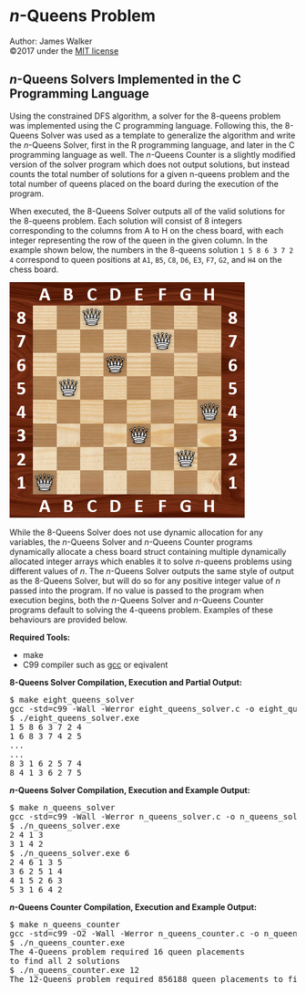 # _n_-Queens Problem  
Author: James Walker  
©2017 under the [MIT license]  

## _n_-Queens Solvers Implemented in the C Programming Language  
Using the constrained DFS algorithm, a solver for the 8-queens problem was implemented using the C programming language. Following this, the 8-Queens Solver was used as a template to generalize the algorithm and write the _n_-Queens Solver, first in the R programming language, and later in the C programming language as well. The _n_-Queens Counter is a slightly modified version of the solver program which does not output solutions, but instead counts the total number of solutions for a given n-queens problem and the total number of queens placed on the board during the execution of the program.  

When executed, the 8-Queens Solver outputs all of the valid solutions for the 8-queens problem. Each solution will consist of 8 integers corresponding to the columns from A to H on the chess board, with each integer representing the row of the queen in the given column. In the example shown below, the numbers in the 8-queens solution `1 5 8 6 3 7 2 4` correspond to queen positions at `A1`, `B5`, `C8`, `D6`, `E3`, `F7`, `G2`, and `H4` on the chess board.  

<img src="./../img/8-Queens_Example.png" title="One Solution to the 8-Queens Problem" alt="8-Queens Solution Example" height="413" width="413"/>  

While the 8-Queens Solver does not use dynamic allocation for any variables, the _n_-Queens Solver and _n_-Queens Counter programs dynamically allocate a chess board struct containing multiple dynamically allocated integer arrays which enables it to solve _n_-queens problems using different values of _n_. The _n_-Queens Solver outputs the same style of output as the 8-Queens Solver, but will do so for any positive integer value of _n_ passed into the program. If no value is passed to the program when execution begins, both the _n_-Queens Solver and _n_-Queens Counter programs default to solving the 4-queens problem. Examples of these behaviours are provided below.  

**Required Tools:**  
- make  
- C99 compiler such as [gcc] or eqivalent  

**8-Queens Solver Compilation, Execution and Partial Output:**  
<pre>$ make eight_queens_solver  
gcc -std=c99 -Wall -Werror eight_queens_solver.c -o eight_queens_solver  
$ ./eight_queens_solver.exe  
1 5 8 6 3 7 2 4  
1 6 8 3 7 4 2 5  
...  
...  
8 3 1 6 2 5 7 4  
8 4 1 3 6 2 7 5</pre>  

**_n_-Queens Solver Compilation, Execution and Example Output:**  
<pre>$ make n_queens_solver  
gcc -std=c99 -Wall -Werror n_queens_solver.c -o n_queens_solver  
$ ./n_queens_solver.exe  
2 4 1 3  
3 1 4 2  
$ ./n_queens_solver.exe 6  
2 4 6 1 3 5  
3 6 2 5 1 4  
4 1 5 2 6 3  
5 3 1 6 4 2</pre>  

**_n_-Queens Counter Compilation, Execution and Example Output:**  
<pre>$ make n_queens_counter  
gcc -std=c99 -O2 -Wall -Werror n_queens_counter.c -o n_queens_counter  
$ ./n_queens_counter.exe  
The 4-Queens problem required 16 queen placements  
to find all 2 solutions  
$ ./n_queens_counter.exe 12  
The 12-Queens problem required 856188 queen placements to find all 14200 solutions</pre>  

[MIT license]: http://www.opensource.org/licenses/mit-license.php  
[gcc]: http://gcc.gnu.org/  
